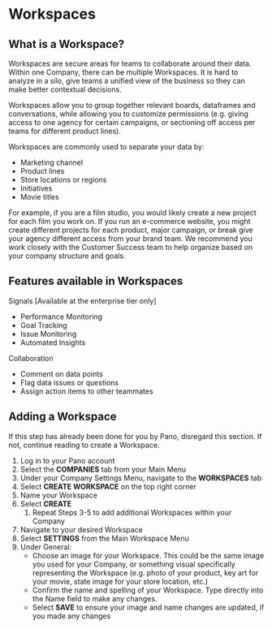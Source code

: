# Workspaces

## **What is a Workspace?**

Workspaces are secure areas for teams to collaborate around their data. Within one Company, there can be multiple Workspaces. It is hard to analyze in a silo, give teams a unified view of the business so they can make better contextual decisions.

Workspaces allow you to group together relevant boards, dataframes and conversations, while allowing you to customize permissions \(e.g. giving access to one agency for certain campaigns, or sectioning off access per teams for different product lines\).

Workspaces are commonly used to separate your data by:

* Marketing channel
* Product lines
* Store locations or regions
* Initiatives
* Movie titles

For example, if you are a film studio, you would likely create a new project for each film you work on. If you run an e-commerce website, you might create different projects for each product, major campaign, or break give your agency different access from your brand team. We recommend you work closely with the Customer Success team to help organize based on your company structure and goals.

## Features available in Workspaces

Signals \[Available at the enterprise tier only\]

* Performance Monitoring
* Goal Tracking
* Issue Monitoring
* Automated Insights

Collaboration

* Comment on data points
* Flag data issues or questions
* Assign action items to other teammates

## **Adding a Workspace**

If this step has already been done for you by Pano, disregard this section. If not, continue reading to create a Workspace.

1. Log in to your Pano account
2. Select the **COMPANIES** tab from your Main Menu
3. Under your Company Settings Menu, navigate to the **WORKSPACES** tab
4. Select **CREATE WORKSPACE** on the top right corner
5. Name your Workspace
6. Select **CREATE**
   1. Repeat Steps 3-5 to add additional Workspaces within your Company
7. Navigate to your desired Workspace
8. Select **SETTINGS** from the Main Workspace Menu
9. Under General:
   * Choose an image for your Workspace. This could be the same image you used for your Company, or something visual specifically representing the Workspace \(e.g. photo of your product, key art for your movie, state image for your store location, etc.\)
   * Confirm the name and spelling of your Workspace. Type directly into the Name field to make any changes.
   * Select **SAVE** to ensure your image and name changes are updated, if you made any changes

